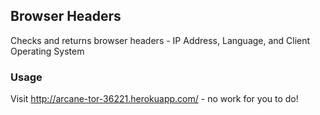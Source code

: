 ## Browser Headers

Checks and returns browser headers - IP Address, Language, and Client Operating System

### Usage
Visit http://arcane-tor-36221.herokuapp.com/ - no work for you to do!